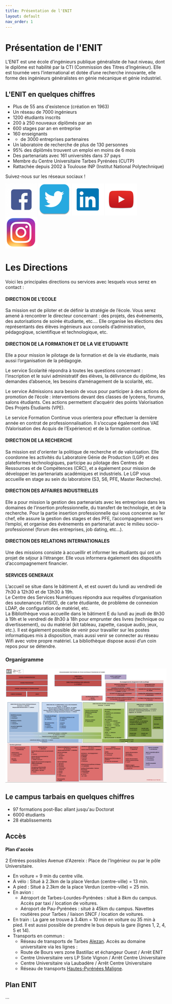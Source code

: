 ```yaml
---
title: Présentation de l'ENIT
layout: default
nav_order: 1
---
```

# Présentation de l'ENIT
L’ENIT est une école d’ingénieurs publique généraliste de haut niveau, dont le diplôme est habilité par la CTI (Commission des Titres d’Ingénieur). Elle est tournée vers l’international et dotée d’une recherche innovante, elle forme des ingénieurs généralistes en génie mécanique et génie industriel.

## L'ENIT en quelques chiffres  
- Plus de 55 ans d'existence (création en 1963)
- Un réseau de 7000 ingénieurs
- 1200 étudiants inscrits
- 200 à 250 nouveaux diplômés par an
- 600 stages par an en entreprise
- 160 enseignants
- + de 3000 entreprises partenaires
- Un laboratoire de recherche de plus de 130 personnes
- 95% des diplômés trouvent un emploi en moins de 6 mois
- Des partenariats avec 161 universités dans 37 pays
- Membre du Centre Universitaire Tarbes Pyrénées (CUTP)
- Rattachée depuis 2002 à Toulouse INP (Institut National Polytechnique)  

Suivez-nous sur les réseaux sociaux !

[<img src="images\facebook.png" width=100 height=100 class="img-fluid"/>](https://www.facebook.com/ENIT-81436570531/) [<img src="images\twitter.png" width=100 height=100 class="img-fluid"/>](https://twitter.com/ENITarbesref_src=twsrc%5Egoogle%7Ctwcamp%5Eserp%7Ctwgr%5Eauthor) [<img src="images\linkedin.png" width=100 height=100 class="img-fluid"/>](https://fr.linkedin.com/school/eni-tarbes/) [<img src="images\youtube.png" width=100 height=100 class="img-fluid"/>](https://www.youtube.com/channel/UCH3v-VpfSH-jmDX9W143uEQ) [<img src="images\instagram.png" width=100 height=100 class="img-fluid"/>](https://www.instagram.com/eni.tarbes/)

# Les Directions
Voici les principales directions ou services avec lesquels vous serez en contact :

#### DIRECTION DE L'ECOLE
Sa mission est de piloter et de définir la stratégie de l’école. Vous serez amené à rencontrer le directeur concernant : des projets, des événements, des autorisations de soirée étudiante, etc…. Elle organise les élections des représentants des élèves ingénieurs aux conseils d’administration, pédagogique, scientifique et technologique, etc.

#### DIRECTION DE LA FORMATION ET DE LA VIE ETUDIANTE
Elle a pour mission le pilotage de la formation et de la vie étudiante, mais aussi l’organisation de la pédagogie.  

Le service Scolarité répondra à toutes les questions concernant : l’inscription et le suivi administratif des élèves, la délivrance du diplôme, les demandes d’absence, les besoins d’aménagement de la scolarité, etc.  

Le service Admissions aura besoin de vous pour participer à des actions de promotion de l’école : interventions devant des classes de lycéens, forums, salons étudiants. Ces actions permettent d’acquérir des points Valorisation Des Projets Étudiants (VPE).  

Le service Formation Continue vous orientera pour effectuer la dernière année en contrat de professionnalisation. Il s’occupe également des VAE (Valorisation des Acquis de l’Expérience) et de la formation continue.

#### DIRECTION DE LA RECHERCHE
Sa mission est d'orienter la politique de recherche et de valorisation. Elle coordonne les activités du Laboratoire Génie de Production (LGP) et des plateformes technologiques, participe au pilotage des Centres de Ressources et de Compétences (CRC), et a également pour mission de développer les partenariats académiques et industriels. Le LGP vous accueille en stage au sein du laboratoire (S3, S6, PFE, Master Recherche).

#### DIRECTION DES AFFAIRES INDUSTRIELLES
Elle a pour mission la gestion des partenariats avec les entreprises dans les domaines de l’insertion professionnelle, du transfert de technologie, et de la recherche. Pour la partie insertion professionnelle qui vous concerne au 1er chef, elle assure la gestion des stages et des PFE, l’accompagnement vers l’emploi, et organise des évènements en partenariat avec le milieu socio-professionnel (forum des entreprises, job dating, etc…).

#### DIRECTION DES RELATIONS INTERNATIONALES
Une des missions consiste à accueillir et informer les étudiants qui ont un projet de séjour à l’étranger. Elle vous informera également des dispositifs d’accompagnement financier.

#### SERVICES GENERAUX
L’accueil se situe dans le bâtiment A, et est ouvert du lundi au vendredi de 7h30 à 12h30 et de 13h30 à 19h.  
Le Centre des Services Numériques répondra aux requêtes d’organisation des soutenances (VISIO), de carte étudiante, de problème de connexion LDAP, de configuration de matériel, etc.  
La Bibliothèque vous accueille dans le bâtiment E du lundi au jeudi de 8h30 à 19h et le vendredi de 8h30 à 18h pour emprunter des livres (technique ou divertissement), ou du matériel (kit tableau, zapette, casque audio, jeux, etc.). Il est également possible de venir pour travailler sur les postes informatiques mis à disposition, mais aussi venir se connecter au réseau Wifi avec votre propre matériel. La bibliothèque dispose aussi d’un coin repos pour se détendre.

### Organigramme
![organigramme](images/organigramme.PNG)
		
## Le campus tarbais en quelques chiffres
- 97 formations post-Bac allant jusqu'au Doctorat
- 6000 étudiants
- 28 établissements

## Accès

#### Plan d'accès
2 Entrées possibles Avenue d'Azereix : Place de l'Ingénieur ou par le pôle Universitaire.
- En voiture = 9 min du centre ville.
- A vélo : Situé à 2.3km de la place Verdun (centre-ville) = 13 min.
- A pied : Situé à 2.3km de la place Verdun (centre-ville) = 25 min.
- En avion : 
	- Aéroport de Tarbes-Lourdes-Pyrénées : situé à 8km du campus. Accès par taxi / location de voitures.
	- Aéroport de Pau-Pyrénées : situé à 45km du campus. Navettes routières pour Tarbes / liaison SNCF / location de voitures.
- En train : La gare se trouve à 3.4km = 10 min en voiture ou 35 min à pied. Il est aussi possible de prendre le bus depuis la gare (lignes 1, 2, 4, 5 et 14).
- Transports en commun : 
	- Réseau de transports de Tarbes [Alezan](https://www.alezan-bus.com). Accès au domaine universitaire via les lignes : 
	- Route de Bours vers zone Bastillac et échangeur Ouest / Arrêt ENIT
	- Centre Universitaire vers LP Sixte Vignon / Arrêt Centre Universitaire
	- Centre Universitaire via Laubadère / Arrêt Centre Universitaire
	- Réseau de transports [Hautes-Pyrénées Maligne](https://www.hautespyrenees.fr/transports-routes/transports/transports-scolaires-et-interurbains).

## Plan ENIT

<div id="mapid" style="width: 800px; height: 600px; position: relative; outline: none;" class="leaflet-container leaflet-fade-anim leaflet-grab leaflet-touch-drag" tabindex="0"/>…</div>
<script>var mymap = L.map('mapid').setView([43.224766, 0.051289], 20);
		L.tileLayer('https://api.mapbox.com/styles/v1/{id}/tiles/{z}/{x}/{y}?access_token=pk.eyJ1IjoibWFwYm94IiwiYSI6ImNpejY4NXVycTA2emYycXBndHRqcmZ3N3gifQ.rJcFIG214AriISLbB6B5aw', {
			maxZoom: 18,
			attribution: 'Map data &copy; <a href="https://www.openstreetmap.org/">OpenStreetMap</a> contributors, ' +
				'<a href="https://creativecommons.org/licenses/by-sa/2.0/">CC-BY-SA</a>, ' +
				'Imagery © <a href="https://www.mapbox.com/">Mapbox</a>',
			id: 'mapbox/streets-v11',
			tileSize: 512,
			zoomOffset: -1
		}).addTo(mymap);
		L.marker([43.224501, 0.051289]).addTo(mymap)
			.bindPopup("<b>Bâtiment D : Grand Amphithéâtre et Amphithéâtres C et D</b>").openPopup();
		L.marker([43.224931, 0.051187]).addTo(mymap)
			.bindPopup("<b>Bâtiment E : Bibliothèque, salles E et salles de langue</b>").openPopup();
		L.marker([43.225189, 0.05137]).addTo(mymap)
			.bindPopup("<b>Bâtiment B : Reprographie et DRI </b>").openPopup();
		L.marker([43.224817, 0.050774]).addTo(mymap)
			.bindPopup("<b>Bâtiment C : Salles de cours C</b>").openPopup();
		L.marker([43.22511, 0.051911]).addTo(mymap)
			.bindPopup("<b>Bâtiment A : Accueil</b>").openPopup();
		L.marker([43.22445, 0.050785]).addTo(mymap)	
			.bindPopup("<b>Bâtiment C : Amphithéâtres A et B>").openPopup();		
		L.marker([43.224997, 0.05012]).addTo(mymap)
			.bindPopup("<b>Gymnase G</b>").openPopup();
		L.marker([43.225384, 0.050055]).addTo(mymap)
			.bindPopup("<b>CIMMES : Atelier</b>").openPopup();
		L.marker([43.226412, 0.050007]).addTo(mymap)
			.bindPopup("<b>CIRTT 4 : Agromat</b>").openPopup();
		L.marker([43.225783, 0.050023]).addTo(mymap)
			.bindPopup("<b>CIRTT 1</b>").openPopup();
		L.marker([43.226002, 0.049996]).addTo(mymap)
			.bindPopup("<b>CIRTT 2</b>").openPopup();
		L.marker([43.226201, 0.04997]).addTo(mymap)
			.bindPopup("<b>CIRTT 3</b>").openPopup();
		L.marker([43.22751, 0.050898]).addTo(mymap)
			.bindPopup("<b>Restaurant Universitaire</b>").openPopup();
		var popup = L.popup();		
		mymap.on('click', onMapClick);
		</script>
			</div>

